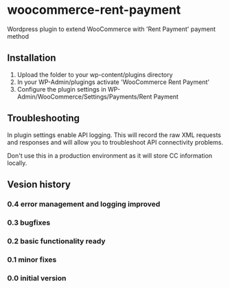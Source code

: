 # woocommerce-rent-payment
Wordpress plugin to extend WooCommerce with 'Rent Payment' payment method 

## Installation
1. Upload the folder to your wp-content/plugins directory
2. In your WP-Admin/plugings activate 'WooCommerce Rent Payment'
3. Configure the plugin settings in WP-Admin/WooCommerce/Settings/Payments/Rent Payment

## Troubleshooting
In plugin settings enable API logging. This will record the raw XML requests and responses and will allow you to troubleshoot API connectivity problems. 

Don't use this in a production environment as it will store CC information locally.

## Vesion history

### 0.4 error management and logging improved
### 0.3 bugfixes
### 0.2 basic functionality ready
### 0.1 minor fixes
### 0.0 initial version
